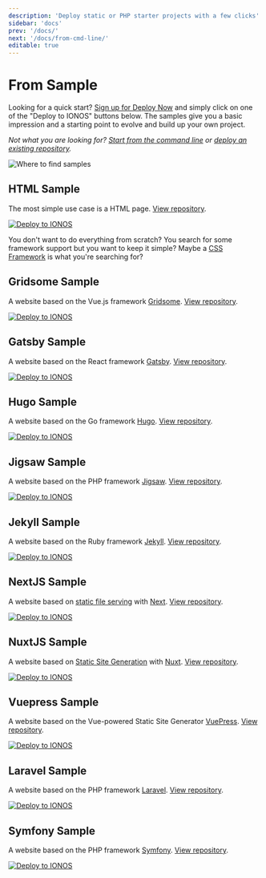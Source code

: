 ```yaml
---
description: 'Deploy static or PHP starter projects with a few clicks'
sidebar: 'docs'
prev: '/docs/'
next: '/docs/from-cmd-line/'
editable: true
---
```


# From Sample

Looking for a quick start? [Sign up for Deploy Now](https://ionos.space/?utm_source=deploy-now-docs&utm_medium=doc-content&utm_campaign=setup-guides) and simply click on one of the "Deploy to IONOS" buttons below. The samples give you a basic impression and a starting point to evolve and build up your own project.

*Not what you are looking for? [Start from the command line](/docs/from-cmd-line/) or [deploy an existing repository](/docs/from-repo/).*

![Where to find samples](/02_From_sample_detection_flat.gif)

## HTML Sample

The most simple use case is a HTML page. 
[View repository](https://github.com/ionos-deploy-now/hello-plain-html).

[![Deploy to IONOS](https://images.ionos.space/deploy-now-icons/deploy-to-ionos-btn.svg)](https://ionos.space/setup?repo=https://github.com/ionos-deploy-now/hello-plain-html)
[<icon-base name="GitHub" view-box="0 0 25 25" color="black"><icon-github/></icon-base>](https://github.com/ionos-deploy-now/hello-plain-html)

You don't want to do everything from scratch? You search for some framework support but you want to keep it simple? Maybe a [CSS Framework](/docs/from-cmd-line/#css-frameworks) is what you're searching for? 

## Gridsome Sample

A website based on the Vue.js framework [Gridsome](https://gridsome.org/). [View repository](https://github.com/ionos-deploy-now/hello-gridsome).

[![Deploy to IONOS](https://images.ionos.space/deploy-now-icons/deploy-to-ionos-btn.svg)](https://ionos.space/setup?repo=https://github.com/ionos-deploy-now/hello-gridsome)
[<icon-base name="GitHub" view-box="0 0 25 25" color="black"><icon-github/></icon-base>](https://github.com/ionos-deploy-now/hello-gridsome)

## Gatsby Sample

A website based on the React framework [Gatsby](https://www.gatsbyjs.com/). [View repository](https://github.com/ionos-deploy-now/hello-gatsby).

[![Deploy to IONOS](https://images.ionos.space/deploy-now-icons/deploy-to-ionos-btn.svg)](https://ionos.space/setup?repo=https://github.com/ionos-deploy-now/hello-gatsby)
[<icon-base name="GitHub" view-box="0 0 25 25" color="black"><icon-github/></icon-base>](https://github.com/ionos-deploy-now/hello-gatsby)

## Hugo Sample

A website based on the Go framework [Hugo](https://gohugo.io/). [View repository](https://github.com/ionos-deploy-now/hello-hugo).

[![Deploy to IONOS](https://images.ionos.space/deploy-now-icons/deploy-to-ionos-btn.svg)](https://ionos.space/setup?repo=https://github.com/ionos-deploy-now/hello-hugo)
[<icon-base name="GitHub" view-box="0 0 25 25" color="black"><icon-github/></icon-base>](https://github.com/ionos-deploy-now/hello-hugo)

## Jigsaw Sample

A website based on the PHP framework [Jigsaw](https://jigsaw.tighten.co/). [View repository](https://github.com/ionos-deploy-now/hello-jigsaw).

[![Deploy to IONOS](https://images.ionos.space/deploy-now-icons/deploy-to-ionos-btn.svg)](https://ionos.space/setup?repo=https://github.com/ionos-deploy-now/hello-jigsaw)
[<icon-base name="GitHub" view-box="0 0 25 25" color="black"><icon-github/></icon-base>](https://github.com/ionos-deploy-now/hello-jigsaw)

## Jekyll Sample

A website based on the Ruby framework [Jekyll](https://jekyllrb.com/). [View repository](https://github.com/ionos-deploy-now/hello-jekyll).

[![Deploy to IONOS](https://images.ionos.space/deploy-now-icons/deploy-to-ionos-btn.svg)](https://ionos.space/setup?repo=https://github.com/ionos-deploy-now/hello-jekyll)
[<icon-base name="GitHub" view-box="0 0 25 25" color="black"><icon-github/></icon-base>](https://github.com/ionos-deploy-now/hello-jekyll)

## NextJS Sample

A website based on [static file serving](https://nextjs.org/docs/basic-features/static-file-serving) with [Next](https://nextjs.org/). [View repository](https://github.com/ionos-deploy-now/hello-next).

[![Deploy to IONOS](https://images.ionos.space/deploy-now-icons/deploy-to-ionos-btn.svg)](https://ionos.space/setup?repo=https://github.com/ionos-deploy-now/hello-next)
[<icon-base name="GitHub" view-box="0 0 25 25" color="black"><icon-github/></icon-base>](https://github.com/ionos-deploy-now/hello-next)

## NuxtJS Sample

A website based on [Static Site Generation](https://nuxtjs.org/docs/2.x/concepts/static-site-generation) with [Nuxt](https://nuxtjs.org). [View repository](https://github.com/ionos-deploy-now/hello-nuxt).

[![Deploy to IONOS](https://images.ionos.space/deploy-now-icons/deploy-to-ionos-btn.svg)](https://ionos.space/setup?repo=https://github.com/ionos-deploy-now/hello-nuxt)
[<icon-base name="GitHub" view-box="0 0 25 25" color="black"><icon-github/></icon-base>](https://github.com/ionos-deploy-now/hello-nuxt)

## Vuepress Sample

A website based on the Vue-powered Static Site Generator [VuePress](https://vuepress.vuejs.org/). [View repository](https://github.com/ionos-deploy-now/hello-vuepress).

[![Deploy to IONOS](https://images.ionos.space/deploy-now-icons/deploy-to-ionos-btn.svg)](https://ionos.space/setup?repo=https://github.com/ionos-deploy-now/hello-vuepress)
[<icon-base name="GitHub" view-box="0 0 25 25" color="black"><icon-github/></icon-base>](https://github.com/ionos-deploy-now/hello-vuepress)

## Laravel Sample

A website based on the PHP framework [Laravel](https://laravel.com). [View repository](https://github.com/ionos-deploy-now/laravel-starter).

[![Deploy to IONOS](https://images.ionos.space/deploy-now-icons/deploy-to-ionos-btn.svg)](https://ionos.space/setup?repo=https://github.com/ionos-deploy-now/laravel-starter)

## Symfony Sample
A website based on the PHP framework [Symfony](https://symfony.com/). [View repository](https://github.com/ionos-deploy-now/symfony-starter).

[![Deploy to IONOS](https://images.ionos.space/deploy-now-icons/deploy-to-ionos-btn.svg)](https://ionos.space/setup?repo=https://github.com/ionos-deploy-now/symfony-starter)
